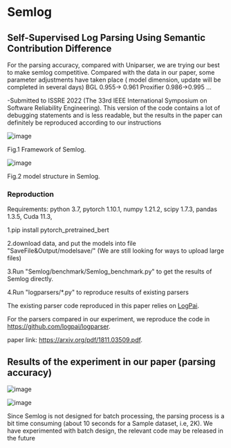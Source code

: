 # Semlog
## Self-Supervised Log Parsing Using Semantic Contribution Difference
For the parsing accuracy, compared with Uniparser, we are trying our best to make semlog competitive. Compared with the data in our paper, some parameter adjustments have taken place ( model dimension, update will be completed in several days) BGL 0.955→ 0.961  Proxifier 0.986→0.995  ...

-Submitted to ISSRE 2022 (The 33rd IEEE International Symposium on Software Reliability Engineering).
This version of the code contains a lot of debugging statements and is less readable, but the results in the paper can definitely be reproduced according to our instructions


![image](https://user-images.githubusercontent.com/84389256/171174096-9937a1f6-e41d-4e84-af17-989db07c9399.png)

Fig.1 Framework of Semlog.

![image](https://user-images.githubusercontent.com/84389256/171174308-c95e6d64-1a3f-42ed-a4a4-e3ad47076311.png)

Fig.2 model structure in Semlog.

### Reproduction
Requirements: python 3.7, pytorch 1.10.1, numpy 1.21.2, scipy 1.7.3, pandas 1.3.5, Cuda 11.3,

1.pip install pytorch_pretrained_bert

2.download data, and put the models into file "SaveFile&Output/modelsave/" (We are still looking for ways to upload large files) 

3.Run "Semlog/benchmark/Semlog_benchmark.py" to get the results of Semlog directly.

4.Run "logparsers/*.py" to reproduce results of existing parsers

The existing parser code reproduced in this paper relies on [LogPai](https://github.com/logpai).

For the parsers compared in our experiment, we reproduce the code in https://github.com/logpai/logparser.

paper link: https://arxiv.org/pdf/1811.03509.pdf.

## Results of the experiment in our paper (parsing accuracy)

![image](https://user-images.githubusercontent.com/84389256/171177568-d01f11cc-9c71-462b-a798-d5ad42dd0039.png)

![image](https://user-images.githubusercontent.com/84389256/171178704-0246cacf-de8e-4d11-8b49-a9759f005ed3.png)

Since Semlog is not designed for batch processing, the parsing process is a bit time consuming (about 10 seconds for a Sample dataset, i.e, 2K).
We have experimented with batch design, the relevant code may be released in the future
